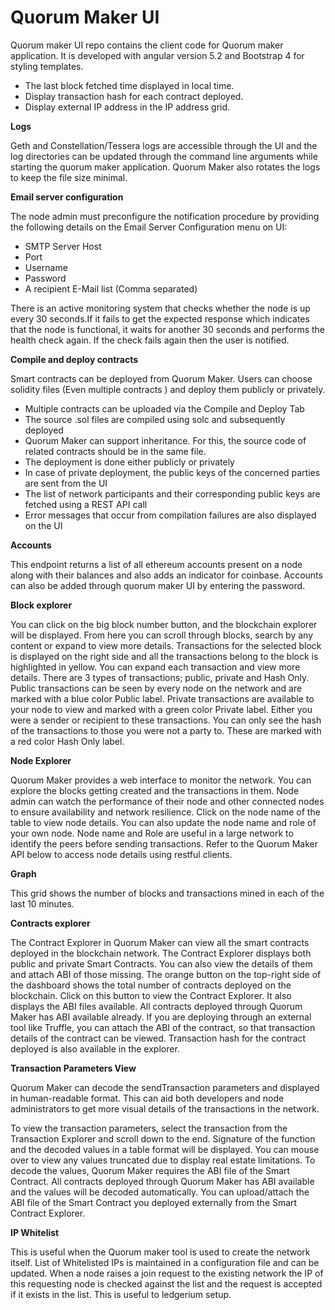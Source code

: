 # **Quorum Maker UI**

Quorum maker UI repo contains the client code for Quorum maker application. It is developed with angular version 5.2 and Bootstrap 4 for styling templates.

* The last block fetched time displayed in local time.
* Display transaction hash for each contract deployed.
* Display external IP address in the IP address grid.

**Logs** 

Geth and Constellation/Tessera logs are accessible through the UI and the log directories can be updated through the command line arguments while starting the quorum maker application. Quorum Maker also rotates the logs to keep the file size minimal.

**Email server configuration**

The node admin must preconfigure the notification procedure by providing the following details on the Email Server Configuration menu on UI:
* SMTP Server Host
* Port
* Username
* Password
* A recipient E-Mail list (Comma separated)

There is an active monitoring system that checks whether the node is up every 30 seconds.If it fails to get the expected response which indicates that the node is functional, it waits for another 30 seconds and performs the health check again. If the check fails again then the user is notified.

**Compile and deploy contracts**

Smart contracts can be deployed from Quorum Maker. Users can choose solidity files (Even multiple contracts ) and deploy them publicly or privately.

* Multiple contracts can be uploaded via the Compile and Deploy Tab
* The source .sol files are compiled using solc and subsequently deployed
* Quorum Maker can support inheritance. For this, the source code of related contracts should be in the same file.
* The deployment is done either publicly or privately
* In case of private deployment, the public keys of the concerned parties are sent from the UI
* The list of network participants and their corresponding public keys are fetched using a REST API call
* Error messages that occur from compilation failures are also displayed on the UI


**Accounts**

This endpoint returns a list of all ethereum accounts present on a node along with their balances and also adds an indicator for coinbase. Accounts can also be added through quorum maker UI by entering the password.

**Block explorer**

You can click on the big block number button, and the blockchain explorer will be displayed. From here you can scroll through blocks, search by any content or expand to view more details. Transactions for the selected block is displayed on the right side and all the transactions belong to the block is highlighted in yellow. You can expand each transaction and view more details. There are 3 types of transactions; public, private and Hash Only. Public transactions can be seen by every node on the network and are marked with a blue color Public label. Private transactions are available to your node to view and marked with a green color Private label. Either you were a sender or recipient to these transactions. You can only see the hash of the transactions to those you were not a party to. These are marked with a red color Hash Only label.

**Node Explorer** 

Quorum Maker provides a web interface to monitor the network. You can explore the blocks getting created and the transactions in them. Node admin can watch the performance of their node and other connected nodes to ensure availability and network resilience.
Click on the node name of the table to view node details. You can also update the node name and role of your own node. Node name and Role are useful in a large network to identify the peers before sending transactions. Refer to the Quorum Maker API below to access node details using restful clients.

**Graph**

This grid shows the number of blocks and transactions mined in each of the last 10 minutes.

**Contracts explorer**

The Contract Explorer in Quorum Maker can view all the smart contracts deployed in the blockchain network. The Contract Explorer displays both public and private Smart Contracts. You can also view the details of them and attach ABI of those missing. The orange button on the top-right side of the dashboard shows the total number of contracts deployed on the blockchain. Click on this button to view the Contract Explorer. It also displays the ABI files available. All contracts deployed through Quorum Maker has ABI available already. If you are deploying through an external tool like Truffle, you can attach the ABI of the contract, so that transaction details of the contract can be viewed. Transaction hash for the contract deployed is also available in the explorer.

**Transaction Parameters View**

Quorum Maker can decode the sendTransaction parameters and displayed in human-readable format. This can aid both developers and node administrators to get more visual details of the transactions in the network.

To view the transaction parameters, select the transaction from the Transaction Explorer and scroll down to the end. Signature of the function and the decoded values in a table format will be displayed. You can mouse over to view any values truncated due to display real estate limitations.
To decode the values, Quorum Maker requires the ABI file of the Smart Contract. All contracts deployed through Quorum Maker has ABI available and the values will be decoded automatically. You can upload/attach the ABI file of the Smart Contract you deployed externally from the Smart Contract Explorer.


**IP Whitelist** 

This is useful when the Quorum maker tool is used to create the network itself. List of Whitelisted IPs is maintained in a configuration file and can be updated. When a node raises a join request to the existing network the IP of this requesting node is checked against the list and the request is accepted if it exists in the list. This is useful to ledgerium setup.
